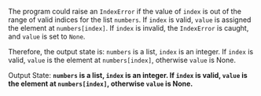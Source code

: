 The program could raise an `IndexError` if the value of `index` is out of the range of valid indices for the list `numbers`. If `index` is valid, `value` is assigned the element at `numbers[index]`. If `index` is invalid, the `IndexError` is caught, and `value` is set to `None`. 

Therefore, the output state is: `numbers` is a list, `index` is an integer. If `index` is valid, `value` is the element at `numbers[index]`, otherwise `value` is None. 

Output State: **`numbers` is a list, `index` is an integer. If `index` is valid, `value` is the element at `numbers[index]`, otherwise `value` is None.**